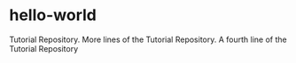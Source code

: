 # hello-world
Tutorial Repository.
More lines of the Tutorial Repository.
A fourth line of the Tutorial Repository

